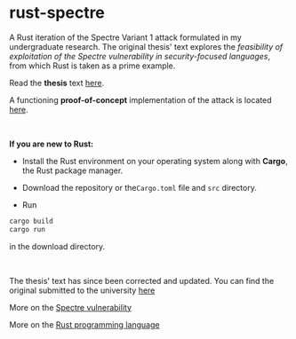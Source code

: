 # rust-spectre
A Rust iteration of the Spectre Variant 1 attack formulated in my undergraduate research. The original thesis' text explores the *feasibility of exploitation of the Spectre vulnerability in security-focused languages*, from which Rust is taken as a prime example.

Read the **thesis** text [here](./thesis.pdf).

A functioning **proof-of-concept** implementation of the attack is located [here](./src/main.rs).

&nbsp;
&nbsp;

**If you are new to Rust:**

* Install the Rust environment on your operating system along with **Cargo**, the Rust package manager.

* Download the repository or the`Cargo.toml` file and `src` directory.

* Run
```bash
cargo build
cargo run
```
  in the download directory.

&nbsp;
&nbsp;

The thesis' text has since been corrected and updated.
You can find the original submitted to the university [here](./former-thesis.pdf)

More on the [Spectre vulnerability](https://www.spectreattack.com)

More on the [Rust programming language](https://doc.rust-lang.org/stable/book)
